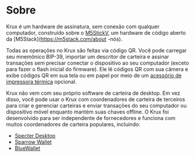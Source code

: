# Sobre
Krux é um hardware de assinatura, sem conexão com qualquer computador, construído sobre o [M5StickV](https://shop.m5stack.com/products/stickv), um hardware de código aberto da [M5Stack](https://m5stack.com/about -nós).

Todas as operações no Krux são feitas via código QR. Você pode carregar seu mnemônico BIP-39, importar um descritor de carteira e assinar transações sem precisar conectar o dispositivo ao seu computador (exceto para fazer o flash inicial do firmware). Ele lê códigos QR com sua câmera e exibe códigos QR em sua tela ou em papel por meio de um [acessório de impressora térmica](../getting-started/printing) opcional.

Krux não vem com seu próprio software de carteira de desktop. Em vez disso, você pode usar o Krux com coordenadores de carteira de terceiros para criar e gerenciar carteiras e enviar transações do seu computador ou dispositivo móvel enquanto mantém suas chaves offline. O Krux foi desenvolvido para ser independente de fornecedores e funciona com muitos coordenadores de carteira populares, incluindo:

- [Specter Desktop](https://specter.solutions/)
- [Sparrow Wallet](https://www.sparrowwallet.com/)
- [BlueWallet](https://bluewallet.io/)
